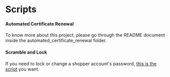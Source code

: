 # Scripts

#### Automated Certificate Renewal
To know more about this project, please go through the README document inside the automated_certificate_renewal folder.

#### Scramble and Lock
If you need to lock or change a shopper account's password, [this is the script](scramble_and_lock/README.md) you want.